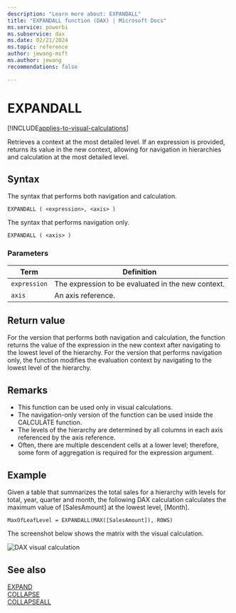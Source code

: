```yaml
---
description: "Learn more about: EXPANDALL"
title: "EXPANDALL function (DAX) | Microsoft Docs"
ms.service: powerbi
ms.subservice: dax
ms.date: 02/21/2024
ms.topic: reference
author: jewang-msft
ms.author: jewang
recommendations: false

---
```


# EXPANDALL

[!INCLUDE[applies-to-visual-calculations](includes/applies-to-visual-calculations.md)]

Retrieves a context at the most detailed level. If an expression is provided, returns its value in the new context, allowing for navigation in hierarchies and calculation at the most detailed level.

## Syntax

The syntax that performs both navigation and calculation.
```dax
EXPANDALL ( <expression>, <axis> )
```

The syntax that performs navigation only.
```dax
EXPANDALL ( <axis> )
```

### Parameters

|Term|Definition|
|--------|--------------|
|`expression`|The expression to be evaluated in the new context.|
|`axis`|An axis reference.|

## Return value

For the version that performs both navigation and calculation, the function returns the value of the expression in the new context after navigating to the lowest level of the hierarchy.
For the version that performs navigation only, the function modifies the evaluation context by navigating to the lowest level of the hierarchy.

## Remarks

* This function can be used only in visual calculations.
* The navigation-only version of the function can be used inside the CALCULATE function.
* The levels of the hierarchy are determined by all columns in each axis referenced by the axis reference.
* Often, there are multiple descendent cells at a lower level; therefore, some form of aggregation is required for the expression argument.

## Example

Given a table that summarizes the total sales for a hierarchy with levels for total, year, quarter and month, the following DAX calculation calculates the maximum value of [SalesAmount] at the lowest level, [Month].

```dax
MaxOfLeafLevel = EXPANDALL(MAX([SalesAmount]), ROWS)
```

The screenshot below shows the matrix with the visual calculation.

![DAX visual calculation](media/dax-queries/dax-visualcalc-expandall.png)

## See also

[EXPAND](expand-function-dax.md)  
[COLLAPSE](collapse-function-dax.md)  
[COLLAPSEALL](collapseall-function-dax.md)  


